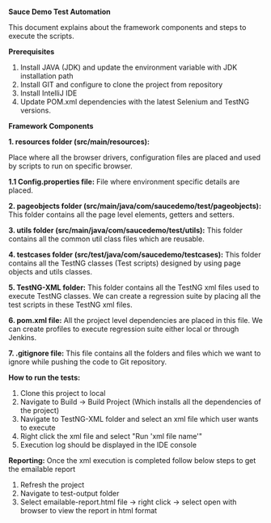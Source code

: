 **Sauce Demo Test Automation**

This document explains about the framework components and steps to execute the scripts.

**Prerequisites**

1. Install JAVA (JDK) and update the environment variable with JDK installation path
2. Install GIT and configure to clone the project from repository
3. Install IntelliJ IDE
4. Update POM.xml dependencies with the latest Selenium and TestNG versions.

**Framework Components**

**1. resources folder (src/main/resources):**

Place where all the browser drivers, configuration files are placed and used by scripts to run on specific browser.

**1.1 Config.properties file:**
File where environment specific details are placed.

**2. pageobjects folder (src/main/java/com/saucedemo/test/pageobjects):**
This folder contains all the page level elements, getters and setters.

**3. utils folder (src/main/java/com/saucedemo/test/utils):**
This folder contains all the common util class files which are reusable.

**4. testcases folder (src/test/java/com/saucedemo/testcases):**
This folder contains all the TestNG classes (Test scripts) designed by using page objects and utils classes.

**5. TestNG-XML folder:**
This folder contains all the TestNG xml files used to execute TestNG classes. We can create a regression suite by placing all the test scripts in these TestNG xml files.

**6. pom.xml file:**
All the project level dependencies are placed in this file. We can create profiles to execute regression suite either local or through Jenkins.

**7. .gitignore file:**
This file contains all the folders and files which we want to ignore while pushing the code to Git repository.

**How to run the tests:**

1. Clone this project to local
2. Navigate to Build -> Build Project (Which installs all the dependencies of the project)
3. Navigate to TestNG-XML folder and select an xml file which user wants to execute
4. Right click the xml file and select "Run 'xml file name'"
5. Execution log should be displayed in the IDE console

**Reporting:**
Once the xml execution is completed follow below steps to get the emailable report
1. Refresh the project
2. Navigate to test-output folder
3. Select emailable-report.html file -> right click -> select open with browser to view the report in html format
